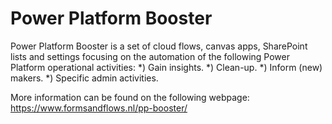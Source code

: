 # Power Platform Booster

Power Platform Booster is a set of cloud flows, canvas apps, SharePoint lists and settings focusing on the automation of the following Power Platform operational activities:
*) Gain insights.
*) Clean-up.
*) Inform (new) makers.
*) Specific admin activities.

More information can be found on the following webpage: https://www.formsandflows.nl/pp-booster/
